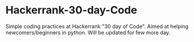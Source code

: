# Hackerrank-30-day-Code
Simple coding practices at Hackerrank "30 day of Code". Aimed at helping newcomers/beginners in python.
Will be updated for few more day.
